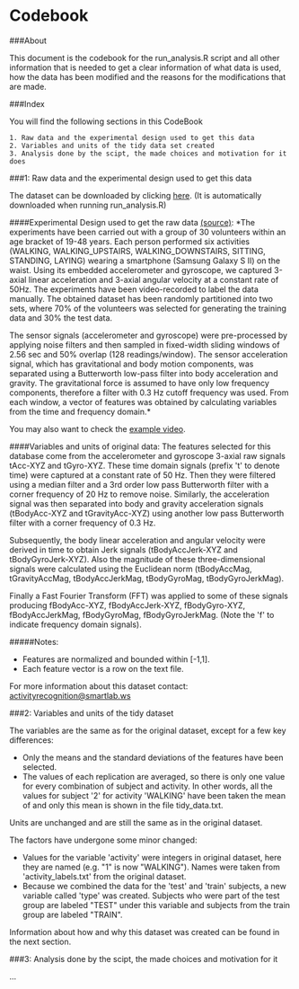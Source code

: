Codebook
========

###About

This document is the codebook for the run_analysis.R script and all other information that is needed to get a clear information of what data is used, how the data has been modified and the reasons for the modifications that are made.

###Index

You will find the following sections in this CodeBook

	1. Raw data and the experimental design used to get this data
	2. Variables and units of the tidy data set created
	3. Analysis done by the scipt, the made choices and motivation for it does

###1: Raw data and the experimental design used to get this data

The dataset can be downloaded by clicking [here](https://d396qusza40orc.cloudfront.net/getdata%2Fprojectfiles%2FUCI%20HAR%20Dataset.zip). (It is automatically downloaded when running run_analysis.R)

####Experimental Design used to get the raw data [(source)](http://archive.ics.uci.edu/ml/datasets/Human+Activity+Recognition+Using+Smartphones):
*The experiments have been carried out with a group of 30 volunteers within an age bracket of 19-48 years. Each person performed six activities (WALKING, WALKING_UPSTAIRS, WALKING_DOWNSTAIRS, SITTING, STANDING, LAYING) wearing a smartphone (Samsung Galaxy S II) on the waist. Using its embedded accelerometer and gyroscope, we captured 3-axial linear acceleration and 3-axial angular velocity at a constant rate of 50Hz. The experiments have been video-recorded to label the data manually. The obtained dataset has been randomly partitioned into two sets, where 70% of the volunteers was selected for generating the training data and 30% the test data.

The sensor signals (accelerometer and gyroscope) were pre-processed by applying noise filters and then sampled in fixed-width sliding windows of 2.56 sec and 50% overlap (128 readings/window). The sensor acceleration signal, which has gravitational and body motion components, was separated using a Butterworth low-pass filter into body acceleration and gravity. The gravitational force is assumed to have only low frequency components, therefore a filter with 0.3 Hz cutoff frequency was used. From each window, a vector of features was obtained by calculating variables from the time and frequency domain.*

You may also want to check the [example video](http://www.youtube.com/watch?v=XOEN9W05_4A).

####Variables and units of original data:
The features selected for this database come from the accelerometer and gyroscope 3-axial raw signals tAcc-XYZ and tGyro-XYZ. These time domain signals (prefix 't' to denote time) were captured at a constant rate of 50 Hz. Then they were filtered using a median filter and a 3rd order low pass Butterworth filter with a corner frequency of 20 Hz to remove noise. Similarly, the acceleration signal was then separated into body and gravity acceleration signals (tBodyAcc-XYZ and tGravityAcc-XYZ) using another low pass Butterworth filter with a corner frequency of 0.3 Hz. 

Subsequently, the body linear acceleration and angular velocity were derived in time to obtain Jerk signals (tBodyAccJerk-XYZ and tBodyGyroJerk-XYZ). Also the magnitude of these three-dimensional signals were calculated using the Euclidean norm (tBodyAccMag, tGravityAccMag, tBodyAccJerkMag, tBodyGyroMag, tBodyGyroJerkMag). 

Finally a Fast Fourier Transform (FFT) was applied to some of these signals producing fBodyAcc-XYZ, fBodyAccJerk-XYZ, fBodyGyro-XYZ, fBodyAccJerkMag, fBodyGyroMag, fBodyGyroJerkMag. (Note the 'f' to indicate frequency domain signals).

#####Notes:

- Features are normalized and bounded within [-1,1].
- Each feature vector is a row on the text file.

For more information about this dataset contact: activityrecognition@smartlab.ws

###2: Variables and units of the tidy dataset

The variables are the same as for the original dataset, except for a few key differences:

- Only the means and the standard deviations of the features have been selected.
- The values of each replication are averaged, so there is only one value for every combination of subject and activity. In other words, all the values for subject '2' for activity 'WALKING' have been taken the mean of and only this mean is shown in the file tidy_data.txt.

Units are unchanged and are still the same as in the original dataset.

The factors have undergone some minor changed:
- Values for the variable 'activity' were integers in original dataset, here they are named (e.g. "1" is now "WALKING"). Names were taken from 'activity_labels.txt' from the original dataset.
- Because we combined the data for the 'test' and 'train' subjects, a new variable called 'type' was created. Subjects who were part of the test group are labeled "TEST" under this variable and subjects from the train group are labeled "TRAIN".

Information about how and why this dataset was created can be found in the next section.

###3: Analysis done by the scipt, the made choices and motivation for it

...
